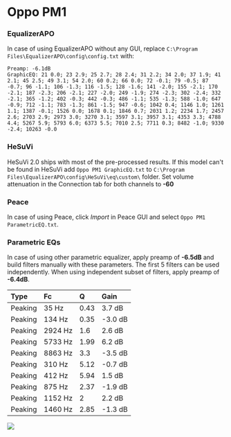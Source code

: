 # Oppo PM1

### EqualizerAPO
In case of using EqualizerAPO without any GUI, replace `C:\Program Files\EqualizerAPO\config\config.txt`
with:
```
Preamp: -6.1dB
GraphicEQ: 21 0.0; 23 2.9; 25 2.7; 28 2.4; 31 2.2; 34 2.0; 37 1.9; 41 2.1; 45 2.5; 49 3.1; 54 2.0; 60 0.2; 66 0.0; 72 -0.1; 79 -0.5; 87 -0.7; 96 -1.1; 106 -1.3; 116 -1.5; 128 -1.6; 141 -2.0; 155 -2.1; 170 -2.1; 187 -2.3; 206 -2.1; 227 -2.0; 249 -1.9; 274 -2.3; 302 -2.4; 332 -2.1; 365 -1.2; 402 -0.3; 442 -0.3; 486 -1.1; 535 -1.3; 588 -1.0; 647 -0.9; 712 -1.1; 783 -1.3; 861 -1.5; 947 -0.6; 1042 0.4; 1146 1.0; 1261 1.1; 1387 -0.1; 1526 0.0; 1678 0.1; 1846 0.7; 2031 1.2; 2234 1.7; 2457 2.6; 2703 2.9; 2973 3.0; 3270 3.1; 3597 3.1; 3957 3.1; 4353 3.3; 4788 4.4; 5267 5.9; 5793 6.0; 6373 5.5; 7010 2.5; 7711 0.3; 8482 -1.0; 9330 -2.4; 10263 -0.0
```

### HeSuVi
HeSuVi 2.0 ships with most of the pre-processed results. If this model can't be found in HeSuVi add
`Oppo PM1 GraphicEQ.txt` to `C:\Program Files\EqualizerAPO\config\HeSuVi\eq\custom\` folder.
Set volume attenuation in the Connection tab for both channels to **-60**

### Peace
In case of using Peace, click *Import* in Peace GUI and select `Oppo PM1 ParametricEQ.txt`.

### Parametric EQs
In case of using other parametric equalizer, apply preamp of **-6.5dB** and build filters manually
with these parameters. The first 5 filters can be used independently.
When using independent subset of filters, apply preamp of **-6.4dB**.

| Type    | Fc      |    Q | Gain    |
|:--------|:--------|:-----|:--------|
| Peaking | 35 Hz   | 0.43 | 3.7 dB  |
| Peaking | 134 Hz  | 0.35 | -3.0 dB |
| Peaking | 2924 Hz | 1.6  | 2.6 dB  |
| Peaking | 5733 Hz | 1.99 | 6.2 dB  |
| Peaking | 8863 Hz | 3.3  | -3.5 dB |
| Peaking | 310 Hz  | 5.12 | -0.7 dB |
| Peaking | 412 Hz  | 5.94 | 1.5 dB  |
| Peaking | 875 Hz  | 2.37 | -1.9 dB |
| Peaking | 1152 Hz | 2    | 2.2 dB  |
| Peaking | 1460 Hz | 2.85 | -1.3 dB |

![](https://raw.githubusercontent.com/jaakkopasanen/AutoEq/master/results/headphonecom/sbaf-serious/Oppo%20PM1/Oppo%20PM1.png)